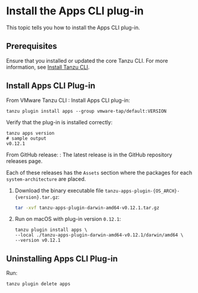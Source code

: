 # Install the Apps CLI plug-in

This topic tells you how to install the Apps CLI plug-in.

## Prerequisites

Ensure that you installed or updated the core Tanzu CLI. For more information, see
[Install Tanzu CLI](../../../install-tanzu-cli.hbs.md#install-cli).

## Install Apps CLI Plug-in

From VMware Tanzu CLI
: Install Apps CLI plug-in:

  ```console
  tanzu plugin install apps --group vmware-tap/default:VERSION
  ```

  Verify that the plug-in is installed correctly:

  ```console
  tanzu apps version
  # sample output
  v0.12.1
  ```

From GitHub release:
: The latest release is in the GitHub repository releases page.

  Each of these releases has the `Assets` section where the packages for each `system-architecture`
  are placed.

  1. Download the binary executable file `tanzu-apps-plugin-{OS_ARCH}-{version}.tar.gz`:

       ```bash
       tar -xvf tanzu-apps-plugin-darwin-amd64-v0.12.1.tar.gz
       ```

  2. Run on macOS with plug-in version `0.12.1`:

        ```console
        tanzu plugin install apps \
        --local ./tanzu-apps-plugin-darwin-amd64-v0.12.1/darwin/amd64 \
        --version v0.12.1
        ```

## Uninstalling Apps CLI Plug-in

Run:

```console
tanzu plugin delete apps
```
